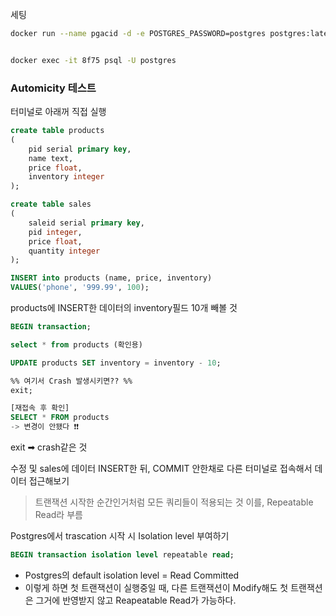 
세팅 
```bash
docker run --name pgacid -d -e POSTGRES_PASSWORD=postgres postgres:latest


docker exec -it 8f75 psql -U postgres
```


### Automicity 테스트 
터미널로 아래꺼 직접 실행 
```SQL
create table products 
(
	pid serial primary key, 
	name text,
	price float,
	inventory integer
);	

create table sales
(
	saleid serial primary key,
	pid integer,
	price float,
	quantity integer
);

INSERT into products (name, price, inventory)
VALUES('phone', '999.99', 100);
```

products에 INSERT한 데이터의 inventory필드 10개 빼볼 것 

```SQL
BEGIN transaction;

select * from products (확인용)

UPDATE products SET inventory = inventory - 10;

%% 여기서 Crash 발생시키면?? %%
exit;

[재접속 후 확인]
SELECT * FROM products
-> 변경이 안됐다 ❗❗

```

exit ➡ crash같은 것 

수정 및 sales에 데이터 INSERT한 뒤, COMMIT 안한채로 
다른 터미널로 접속해서 데이터 접근해보기 



>트랜잭션 시작한 순간인거처럼  모든 쿼리들이 적용되는 것 
>이를, Repeatable Read라 부름 

Postgres에서 trascation 시작 시 Isolation level 부여하기
```SQL
BEGIN transaction isolation level repeatable read;
```
- Postgres의 default isolation level = Read Committed
- 이렇게 하면 첫 트랜잭션이 실행중일 때, 다른 트랜잭션이 Modify해도 첫 트랜잭션은 그거에 반영받지 않고 Reapeatable Read가 가능하다.


